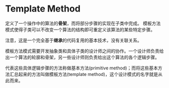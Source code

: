 # Template Method

定义了一个操作中的算法的**骨架**，而将部分步骤的实现在子类中完成。
模板方法模式使得子类可以不改变一个算法的结构即可重定义该算法的某些特定步骤。

注意，这是一个完全基于**继承**的代码复用的基本技术，没有关联关系。

模板方法模式需要开发抽象类和具体子类的设计师之间的协作。一个设计师负责给出一个算法的轮廓和骨架，另一些设计师则负责给出这个算法的各个逻辑步骤。

代表这些具体逻辑步骤的方法称做基本方法(primitive method)；而将这些基本方法汇总起来的方法叫做模板方法(template method)，这个设计模式的名字就是从此而来。
